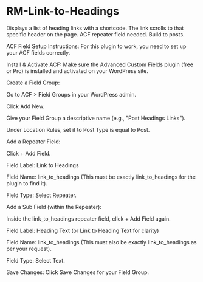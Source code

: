 # RM-Link-to-Headings
Displays a list of heading links with a shortcode. The link scrolls to that specific header on the page. ACF repeater field needed. Build to posts.

ACF Field Setup Instructions:
For this plugin to work, you need to set up your ACF fields correctly.

Install & Activate ACF: Make sure the Advanced Custom Fields plugin (free or Pro) is installed and activated on your WordPress site.

Create a Field Group:

Go to ACF > Field Groups in your WordPress admin.

Click Add New.

Give your Field Group a descriptive name (e.g., "Post Headings Links").

Under Location Rules, set it to Post Type is equal to Post.

Add a Repeater Field:

Click + Add Field.

Field Label: Link to Headings

Field Name: link_to_headings (This must be exactly link_to_headings for the plugin to find it).

Field Type: Select Repeater.

Add a Sub Field (within the Repeater):

Inside the link_to_headings repeater field, click + Add Field again.

Field Label: Heading Text (or Link to Heading Text for clarity)

Field Name: link_to_headings (This must also be exactly link_to_headings as per your request).

Field Type: Select Text.

Save Changes: Click Save Changes for your Field Group.

